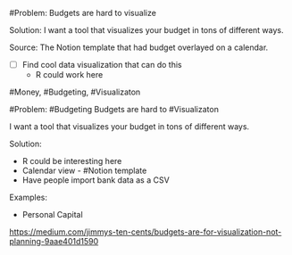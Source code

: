 #Problem: Budgets are hard to visualize

Solution: I want a tool that visualizes your budget in tons of different ways.

Source: The Notion template that had budget overlayed on a calendar.

- [ ] Find cool data visualization that can do this
	- R could work here

#Money, #Budgeting, #Visualizaton

#Problem: #Budgeting Budgets are hard to #Visualizaton 

I want a tool that visualizes your budget in tons of different ways.

Solution:
- R could be interesting here
- Calendar view - #Notion template
- Have people import bank data as a CSV

Examples: 

- Personal Capital 


https://medium.com/jimmys-ten-cents/budgets-are-for-visualization-not-planning-9aae401d1590